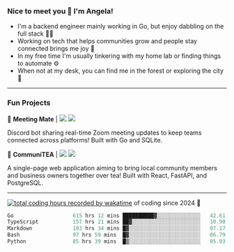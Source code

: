 ### Nice to meet you 👋 I'm Angela!

- I'm a backend engineer mainly working in Go, but enjoy dabbling on the full stack 👩‍💻
- Working on tech that helps communities grow and people stay connected brings me joy 🤝
- In my free time I'm usually tinkering with my home lab or finding things to automate ⚙️
- When not at my desk, you can find me in the forest or exploring the city 🧋

---

### Fun Projects

👾 **Meeting Mate** | [![](https://img.shields.io/badge/Code-violet.svg?style=flat-square)](https://github.com/angelajfisher/meeting-mate) [![](https://img.shields.io/badge/Site-violet.svg?style=flat-square)](https://angelajfisher.com/projects/meeting-mate)

Discord bot sharing real-time Zoom meeting updates to keep teams connected across platforms! Built with Go and SQLite.

🍵 **CommuniTEA** | [![](https://img.shields.io/badge/Code-green.svg?style=flat-square)](https://gitlab.com/angelajfisher/communiTEA) [![](https://img.shields.io/badge/Demo-green.svg?style=flat-square)](https://angelajfisher.gitlab.io/communiTEA/)

A single-page web application aiming to bring local community members and business owners together over tea!  Built with React, FastAPI, and PostgreSQL.

---

<a href="https://wakatime.com/@018c1e94-8745-411f-aea1-f33be044d952"><img src="https://wakatime.com/badge/user/018c1e94-8745-411f-aea1-f33be044d952.svg?style=flat-square" alt="total coding hours recorded by wakatime" /></a> of coding since 2024 🌊<br>
<!--START_SECTION:waka-->

```go
Go                   615 hrs 12 mins ██████████▓░░░░░░░░░░░░░░   42.61 %
TypeScript           157 hrs 21 mins ██▓░░░░░░░░░░░░░░░░░░░░░░   10.90 %
Markdown             103 hrs 34 mins █▓░░░░░░░░░░░░░░░░░░░░░░░   07.17 %
Bash                 97 hrs 59 mins  █▓░░░░░░░░░░░░░░░░░░░░░░░   06.79 %
Python               85 hrs 39 mins  █▒░░░░░░░░░░░░░░░░░░░░░░░   05.93 %
```

<!--END_SECTION:waka--> 
